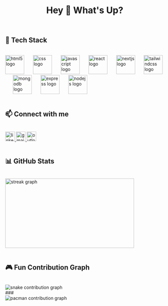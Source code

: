 <h1 align="center">Hey 👋 What's Up?</h1>

<br/>

<div align="">
  <h2>🚀 Tech Stack</h2>
  <br/>
  <img src="https://cdn.jsdelivr.net/gh/devicons/devicon/icons/html5/html5-original.svg" height="60" alt="html5 logo" />
  <img width="20" />
  <img src="https://cdn.jsdelivr.net/gh/devicons/devicon/icons/css3/css3-original.svg" height="60" alt="css logo" />
  <img width="20" />
  <img src="https://cdn.jsdelivr.net/gh/devicons/devicon/icons/javascript/javascript-original.svg" height="60" alt="javascript logo" />
  <img width="20" />
  <img src="https://cdn.jsdelivr.net/gh/devicons/devicon/icons/react/react-original.svg" height="60" alt="react logo" />
  <img width="20" />
  <img src="https://skillicons.dev/icons?i=nextjs" height="60" alt="nextjs logo" />
  <img width="20" />
  <img src="https://skillicons.dev/icons?i=tailwind" height="60" alt="tailwindcss logo" />
  <img width="20" />
  <img src="https://cdn.jsdelivr.net/gh/devicons/devicon/icons/mongodb/mongodb-original.svg" height="60" alt="mongodb logo" />
  <img width="20" />
  <img src="https://cdn.jsdelivr.net/gh/devicons/devicon/icons/express/express-original.svg" height="60" alt="express logo" />
  <img width="20" />
  <img src="https://cdn.jsdelivr.net/gh/devicons/devicon/icons/nodejs/nodejs-original.svg" height="60" alt="nodejs logo" />
</div>

<br/>

<div align="">
  <h2>📫 Connect with me</h2>
  <br/>
  <a href="https://www.linkedin.com/in/kamlesh-kandpal/" target="_blank">
    <img src="https://img.shields.io/static/v1?message=LinkedIn&logo=linkedin&label=&color=0077B5&logoColor=white&style=for-the-badge" height="30" alt="linkedin logo" />
  </a>
  <a href="mailto:kkandpal06@gmail.com" target="_blank">
    <img src="https://img.shields.io/static/v1?message=Gmail&logo=gmail&label=&color=D14836&logoColor=white&style=for-the-badge" height="30" alt="gmail logo" />
  </a>
  <a href="mailto:kkandpal007@gmail.com" target="_blank">
    <img src="https://img.shields.io/static/v1?message=Outlook&logo=microsoft-outlook&label=&color=0078D4&logoColor=white&style=for-the-badge" height="30" alt="outlook logo" />
  </a>
</div>

<br/>

<div align="" width="100%">
  <h2>📊 GitHub Stats</h2>
  <br/>
  <img src="https://streak-stats.demolab.com?user=KamleshKandpal1&locale=en&mode=weekly&theme=gruvbox&hide_border=true&border_radius=12&date_format=M%20j%5B,%20Y%5D&order=3" width="90%" height="220" alt="streak graph" />
</div>

<br/>

<div align="">
  <h2>🎮 Fun Contribution Graph</h2>
  <br/>
  <picture>
    <source media="(prefers-color-scheme: dark)" srcset="https://raw.githubusercontent.com/KamleshKandpal1/KamleshKandpal1/output/github-contribution-grid-snake-dark.svg" />
    <source media="(prefers-color-scheme: light)" srcset="https://raw.githubusercontent.com/KamleshKandpal1/KamleshKandpal1/output/github-contribution-grid-snake.svg" />
    <img alt="snake contribution graph" src="https://raw.githubusercontent.com/KamleshKandpal1/KamleshKandpal1/output/github-contribution-grid-snake.svg" />
  </picture>
</div>
###

<br clear="both">

<picture>
  <source media="(prefers-color-scheme: dark)" srcset="https://raw.githubusercontent.com/KamleshKandpal1/KamleshKandpal1/output/pacman-contribution-graph-dark.svg">
  <source media="(prefers-color-scheme: light)" srcset="https://raw.githubusercontent.com/KamleshKandpal1/KamleshKandpal1/output/pacman-contribution-graph.svg">
  <img alt="pacman contribution graph" src="https://raw.githubusercontent.com/KamleshKandpal1/KamleshKandpal1/output/pacman-contribution-graph.svg">
</picture>

###
